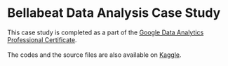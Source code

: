 # Bellabeat Data Analysis Case Study
This case study is completed as a part of the [Google Data Analytics Professional Certificate](https://www.coursera.org/professional-certificates/google-data-analytics).<br>
<br>
The codes and the source files are also available on [Kaggle](https://www.kaggle.com/code/emilymsung/bellabeat-data-analysis-case-study-with-python).
